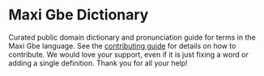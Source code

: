 
# Maxi Gbe Dictionary

Curated public domain dictionary and pronunciation guide for terms in the Maxi Gbe language. See the [contributing guide](https://github.com/drumworkteam/term/blob/make/.github/contributing.md) for details on how to contribute. We would love your support, even if it is just fixing a word or adding a single definition. Thank you for all your help!